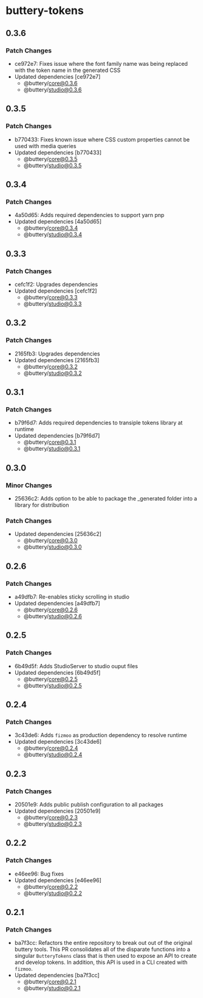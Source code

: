 # buttery-tokens

## 0.3.6

### Patch Changes

- ce972e7: Fixes issue where the font family name was being replaced with the token name in the generated CSS
- Updated dependencies [ce972e7]
  - @buttery/core@0.3.6
  - @buttery/studio@0.3.6

## 0.3.5

### Patch Changes

- b770433: Fixes known issue where CSS custom properties cannot be used with media queries
- Updated dependencies [b770433]
  - @buttery/core@0.3.5
  - @buttery/studio@0.3.5

## 0.3.4

### Patch Changes

- 4a50d65: Adds required dependencies to support yarn pnp
- Updated dependencies [4a50d65]
  - @buttery/core@0.3.4
  - @buttery/studio@0.3.4

## 0.3.3

### Patch Changes

- cefc1f2: Upgrades dependencies
- Updated dependencies [cefc1f2]
  - @buttery/core@0.3.3
  - @buttery/studio@0.3.3

## 0.3.2

### Patch Changes

- 2165fb3: Upgrades dependencies
- Updated dependencies [2165fb3]
  - @buttery/core@0.3.2
  - @buttery/studio@0.3.2

## 0.3.1

### Patch Changes

- b79f6d7: Adds required dependencies to transiple tokens library at runtime
- Updated dependencies [b79f6d7]
  - @buttery/core@0.3.1
  - @buttery/studio@0.3.1

## 0.3.0

### Minor Changes

- 25636c2: Adds option to be able to package the \_generated folder into a library for distribution

### Patch Changes

- Updated dependencies [25636c2]
  - @buttery/core@0.3.0
  - @buttery/studio@0.3.0

## 0.2.6

### Patch Changes

- a49dfb7: Re-enables sticky scrolling in studio
- Updated dependencies [a49dfb7]
  - @buttery/core@0.2.6
  - @buttery/studio@0.2.6

## 0.2.5

### Patch Changes

- 6b49d5f: Adds StudioServer to studio ouput files
- Updated dependencies [6b49d5f]
  - @buttery/core@0.2.5
  - @buttery/studio@0.2.5

## 0.2.4

### Patch Changes

- 3c43de6: Adds `fizmoo` as production dependency to resolve runtime
- Updated dependencies [3c43de6]
  - @buttery/core@0.2.4
  - @buttery/studio@0.2.4

## 0.2.3

### Patch Changes

- 20501e9: Adds public publish configuration to all packages
- Updated dependencies [20501e9]
  - @buttery/core@0.2.3
  - @buttery/studio@0.2.3

## 0.2.2

### Patch Changes

- e46ee96: Bug fixes
- Updated dependencies [e46ee96]
  - @buttery/core@0.2.2
  - @buttery/studio@0.2.2

## 0.2.1

### Patch Changes

- ba7f3cc: Refactors the entire repository to break out out of the original buttery tools. This PR consolidates all of the disparate functions into a singular `ButteryTokens` class that is then used to expose an API to create and develop tokens. In addition, this API is used in a CLI created with `fizmoo`.
- Updated dependencies [ba7f3cc]
  - @buttery/core@0.2.1
  - @buttery/studio@0.2.1

